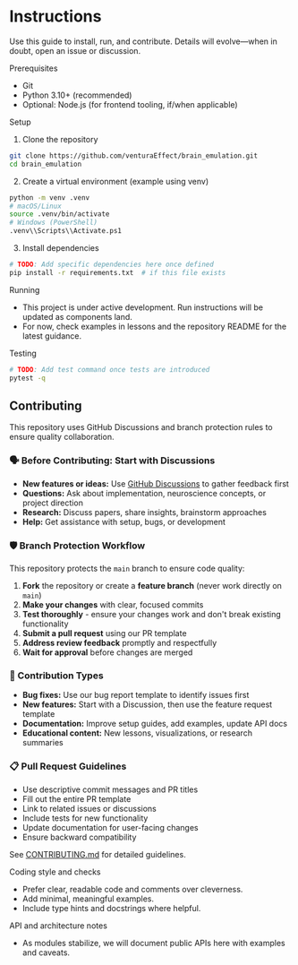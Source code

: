 # Instructions

Use this guide to install, run, and contribute. Details will evolve—when in doubt, open an issue or discussion.

Prerequisites
- Git
- Python 3.10+ (recommended)
- Optional: Node.js (for frontend tooling, if/when applicable)

Setup
1) Clone the repository
```bash
git clone https://github.com/venturaEffect/brain_emulation.git
cd brain_emulation
```
2) Create a virtual environment (example using venv)
```bash
python -m venv .venv
# macOS/Linux
source .venv/bin/activate
# Windows (PowerShell)
.venv\\Scripts\\Activate.ps1
```
3) Install dependencies
```bash
# TODO: Add specific dependencies here once defined
pip install -r requirements.txt  # if this file exists
```

Running
- This project is under active development. Run instructions will be updated as components land.
- For now, check examples in lessons and the repository README for the latest guidance.

Testing
```bash
# TODO: Add test command once tests are introduced
pytest -q
```

## Contributing

This repository uses GitHub Discussions and branch protection rules to ensure quality collaboration.

### 🗣️ Before Contributing: Start with Discussions
- **New features or ideas:** Use [GitHub Discussions](https://github.com/venturaEffect/brain_emulation/discussions) to gather feedback first
- **Questions:** Ask about implementation, neuroscience concepts, or project direction
- **Research:** Discuss papers, share insights, brainstorm approaches
- **Help:** Get assistance with setup, bugs, or development

### 🛡️ Branch Protection Workflow
This repository protects the `main` branch to ensure code quality:

1. **Fork** the repository or create a **feature branch** (never work directly on `main`)
2. **Make your changes** with clear, focused commits
3. **Test thoroughly** - ensure your changes work and don't break existing functionality
4. **Submit a pull request** using our PR template
5. **Address review feedback** promptly and respectfully
6. **Wait for approval** before changes are merged

### 📝 Contribution Types
- **Bug fixes:** Use our bug report template to identify issues first
- **New features:** Start with a Discussion, then use the feature request template
- **Documentation:** Improve setup guides, add examples, update API docs
- **Educational content:** New lessons, visualizations, or research summaries

### 📋 Pull Request Guidelines
- Use descriptive commit messages and PR titles
- Fill out the entire PR template
- Link to related issues or discussions
- Include tests for new functionality
- Update documentation for user-facing changes
- Ensure backward compatibility

See [CONTRIBUTING.md](../CONTRIBUTING.md) for detailed guidelines.

Coding style and checks
- Prefer clear, readable code and comments over cleverness.
- Add minimal, meaningful examples.
- Include type hints and docstrings where helpful.

API and architecture notes
- As modules stabilize, we will document public APIs here with examples and caveats.